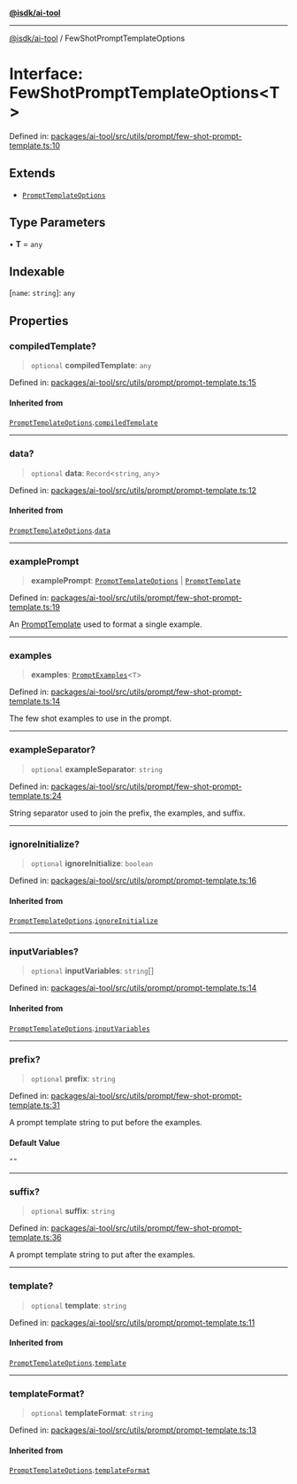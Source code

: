 [**@isdk/ai-tool**](../README.md)

***

[@isdk/ai-tool](../globals.md) / FewShotPromptTemplateOptions

# Interface: FewShotPromptTemplateOptions\<T\>

Defined in: [packages/ai-tool/src/utils/prompt/few-shot-prompt-template.ts:10](https://github.com/isdk/ai-tool.js/blob/077730e62e6c723611b64a587e36b69766741af4/src/utils/prompt/few-shot-prompt-template.ts#L10)

## Extends

- [`PromptTemplateOptions`](PromptTemplateOptions.md)

## Type Parameters

• **T** = `any`

## Indexable

\[`name`: `string`\]: `any`

## Properties

### compiledTemplate?

> `optional` **compiledTemplate**: `any`

Defined in: [packages/ai-tool/src/utils/prompt/prompt-template.ts:15](https://github.com/isdk/ai-tool.js/blob/077730e62e6c723611b64a587e36b69766741af4/src/utils/prompt/prompt-template.ts#L15)

#### Inherited from

[`PromptTemplateOptions`](PromptTemplateOptions.md).[`compiledTemplate`](PromptTemplateOptions.md#compiledtemplate)

***

### data?

> `optional` **data**: `Record`\<`string`, `any`\>

Defined in: [packages/ai-tool/src/utils/prompt/prompt-template.ts:12](https://github.com/isdk/ai-tool.js/blob/077730e62e6c723611b64a587e36b69766741af4/src/utils/prompt/prompt-template.ts#L12)

#### Inherited from

[`PromptTemplateOptions`](PromptTemplateOptions.md).[`data`](PromptTemplateOptions.md#data)

***

### examplePrompt

> **examplePrompt**: [`PromptTemplateOptions`](PromptTemplateOptions.md) \| [`PromptTemplate`](../classes/PromptTemplate.md)

Defined in: [packages/ai-tool/src/utils/prompt/few-shot-prompt-template.ts:19](https://github.com/isdk/ai-tool.js/blob/077730e62e6c723611b64a587e36b69766741af4/src/utils/prompt/few-shot-prompt-template.ts#L19)

An [PromptTemplate](../classes/PromptTemplate.md) used to format a single example.

***

### examples

> **examples**: [`PromptExamples`](../type-aliases/PromptExamples.md)\<`T`\>

Defined in: [packages/ai-tool/src/utils/prompt/few-shot-prompt-template.ts:14](https://github.com/isdk/ai-tool.js/blob/077730e62e6c723611b64a587e36b69766741af4/src/utils/prompt/few-shot-prompt-template.ts#L14)

The few shot examples to use in the prompt.

***

### exampleSeparator?

> `optional` **exampleSeparator**: `string`

Defined in: [packages/ai-tool/src/utils/prompt/few-shot-prompt-template.ts:24](https://github.com/isdk/ai-tool.js/blob/077730e62e6c723611b64a587e36b69766741af4/src/utils/prompt/few-shot-prompt-template.ts#L24)

String separator used to join the prefix, the examples, and suffix.

***

### ignoreInitialize?

> `optional` **ignoreInitialize**: `boolean`

Defined in: [packages/ai-tool/src/utils/prompt/prompt-template.ts:16](https://github.com/isdk/ai-tool.js/blob/077730e62e6c723611b64a587e36b69766741af4/src/utils/prompt/prompt-template.ts#L16)

#### Inherited from

[`PromptTemplateOptions`](PromptTemplateOptions.md).[`ignoreInitialize`](PromptTemplateOptions.md#ignoreinitialize)

***

### inputVariables?

> `optional` **inputVariables**: `string`[]

Defined in: [packages/ai-tool/src/utils/prompt/prompt-template.ts:14](https://github.com/isdk/ai-tool.js/blob/077730e62e6c723611b64a587e36b69766741af4/src/utils/prompt/prompt-template.ts#L14)

#### Inherited from

[`PromptTemplateOptions`](PromptTemplateOptions.md).[`inputVariables`](PromptTemplateOptions.md#inputvariables)

***

### prefix?

> `optional` **prefix**: `string`

Defined in: [packages/ai-tool/src/utils/prompt/few-shot-prompt-template.ts:31](https://github.com/isdk/ai-tool.js/blob/077730e62e6c723611b64a587e36b69766741af4/src/utils/prompt/few-shot-prompt-template.ts#L31)

A prompt template string to put before the examples.

#### Default Value

`""`

***

### suffix?

> `optional` **suffix**: `string`

Defined in: [packages/ai-tool/src/utils/prompt/few-shot-prompt-template.ts:36](https://github.com/isdk/ai-tool.js/blob/077730e62e6c723611b64a587e36b69766741af4/src/utils/prompt/few-shot-prompt-template.ts#L36)

A prompt template string to put after the examples.

***

### template?

> `optional` **template**: `string`

Defined in: [packages/ai-tool/src/utils/prompt/prompt-template.ts:11](https://github.com/isdk/ai-tool.js/blob/077730e62e6c723611b64a587e36b69766741af4/src/utils/prompt/prompt-template.ts#L11)

#### Inherited from

[`PromptTemplateOptions`](PromptTemplateOptions.md).[`template`](PromptTemplateOptions.md#template)

***

### templateFormat?

> `optional` **templateFormat**: `string`

Defined in: [packages/ai-tool/src/utils/prompt/prompt-template.ts:13](https://github.com/isdk/ai-tool.js/blob/077730e62e6c723611b64a587e36b69766741af4/src/utils/prompt/prompt-template.ts#L13)

#### Inherited from

[`PromptTemplateOptions`](PromptTemplateOptions.md).[`templateFormat`](PromptTemplateOptions.md#templateformat)
